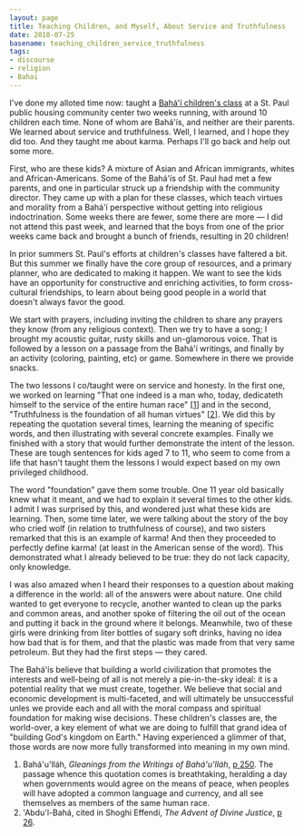 ```yaml
---
layout: page
title: Teaching Children, and Myself, About Service and Truthfulness
date: 2010-07-25
basename: teaching_children_service_truthfulness
tags:
- discourse
- religion
- Bahai
---
```


I've done my alloted time now: taught a [Bah&aacute;'&iacute; children's
class](http://www.bahai.us/bahai-children) at a St. Paul public housing community center two weeks running, with
around 10 children each time. None of whom are Bah&aacute;'&iacute;s, and
neither are their parents. We learned about service and truthfulness. Well, I
learned, and I hope they did too. And they taught me about karma. Perhaps I'll
go back and help out some more.

<!--more-->

First, who are these kids? A mixture of Asian and African immigrants, whites and
African-Americans. Some of the Bah&aacute;'&iacute;s of St. Paul had met a few
parents, and one in particular struck up a friendship with the community
director. They came up with a plan for these classes, which teach virtues and
morality from a Bah&aacute;'&iacute; perspective without getting into religious
indoctrination. Some weeks there are fewer, some there are more &mdash; I did
not attend this past week, and learned that the boys from one of the prior weeks
came back and brought a bunch of friends, resulting in 20 children!

In prior summers St. Paul's efforts at children's classes have faltered a bit.
But this summer we finally have the core group of resources, and a primary
planner, who are dedicated to making it happen. We want to see the kids have an
opportunity for constructive and enriching activities, to form cross-cultural
friendships, to learn about being good people in a world that doesn't always
favor the good.

We start with prayers, including inviting the children to share any prayers they
know (from any religious context). Then we try to have a song; I brought my
acoustic guitar, rusty skills and un-glamorous voice. That is followed by a
lesson on a passage from the Bah&aacute;'&iacute; writings, and finally by an
activity (coloring, painting, etc) or game. Somewhere in there we provide
snacks.

The two lessons I co/taught were on service and honesty. In the first one, we
worked on learning "That one indeed is a man who, today, dedicateth  himself to
the service of the entire human race" [[1](#one)] and in the second,
"Truthfulness is the foundation of all human virtues" [[2](#two)]. We
did this by repeating the quotation several times, learning the meaning of
specific words, and then illustrating with several concrete examples. Finally we
finished with a story that would further demonstrate the intent of the lesson.
These are tough sentences for kids aged 7 to 11, who seem to come from a life
that hasn't taught them the lessons I would expect based on my own privileged
childhood.

The word "foundation" gave them some trouble. One 11 year old basically knew
what it meant, and we had to explain it several times to the other kids. I admit
I was surprised by this, and wondered just what these kids are learning. Then,
some time later, we were talking about the story of the boy who cried wolf (in
relation to truthfulness of course), and two sisters remarked that this is an
example of karma! And then they proceeded to perfectly define karma! (at least
in the American sense of the word). This demonstrated what I already believed to
be true: they do not lack capacity, only knowledge.

I was also amazed when I heard their responses to a question about making a
difference in the world: all of the answers were about nature. One child wanted
to get everyone to recycle, another wanted to clean up the parks and common
areas, and another spoke of filtering the oil out of the ocean and putting it
back in the ground where it belongs. Meanwhile, two of these girls were drinking
from liter bottles of sugary soft drinks, having no idea how bad that is for
them, and that the plastic was made from that very same petroleum. But they had
the first steps &mdash; they cared.

The Bah&aacute;'&iacute;s believe that building a world civilization that
promotes the interests and well-being of all is not merely a pie-in-the-sky
ideal: it is a potential reality that we must create, together. We believe that
social and economic development is multi-faceted, and will ultimately be
unsuccessful unles we provide each and all with the moral compass and spiritual
foundation for making wise decisions. These children's classes are, the
world-over, a key element of what we are doing to fulfill that grand idea of
"building God's kingdom on Earth." Having experienced a glimmer of that, those
words are now more fully transformed into meaning in my own mind.

1. <a name="one"></a>Bah&aacute;'u'll&aacute;h, _Gleanings from the Writings of
   Bah&aacute;'u'll&aacute;h_, <a
   href="http://reference.bahai.org/en/t/b/GWB/gwb-117.html">p 250</a>. The
   passage whence this quotation comes is breathtaking, heralding a day when
   governments would agree on the means of peace, when peoples will have adopted
   a common language and currency, and all see themselves as members of the same
   human race.
1. <a name="two"></a>'Abdu'l-Bah&aacute;, cited in Shoghi Effendi, _The Advent
   of Divine Justice_, <a
   href="http://reference.bahai.org/en/t/se/ADJ/adj-2.html">p 26</a>.
